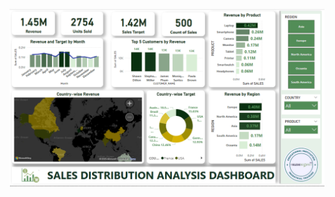 ![Sales Distribution Analysis by Slidescope Data Science](https://github.com/slidescope/Sales-Distribution-Analysis-Power-BI/blob/main/Screenshot%202025-02-27%20204939.png)
